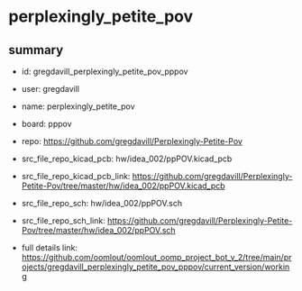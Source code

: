 # perplexingly_petite_pov
 
## summary 
* id: gregdavill_perplexingly_petite_pov_pppov
* user: gregdavill
* name: perplexingly_petite_pov
* board: pppov
* repo: https://github.com/gregdavill/Perplexingly-Petite-Pov
* src_file_repo_kicad_pcb: hw/idea_002/ppPOV.kicad_pcb
* src_file_repo_kicad_pcb_link: https://github.com/gregdavill/Perplexingly-Petite-Pov/tree/master/hw/idea_002/ppPOV.kicad_pcb


* src_file_repo_sch: hw/idea_002/ppPOV.sch
* src_file_repo_sch_link: https://github.com/gregdavill/Perplexingly-Petite-Pov/tree/master/hw/idea_002/ppPOV.sch
* full details link: https://github.com/oomlout/oomlout_oomp_project_bot_v_2/tree/main/projects/gregdavill_perplexingly_petite_pov_pppov/current_version/working  






